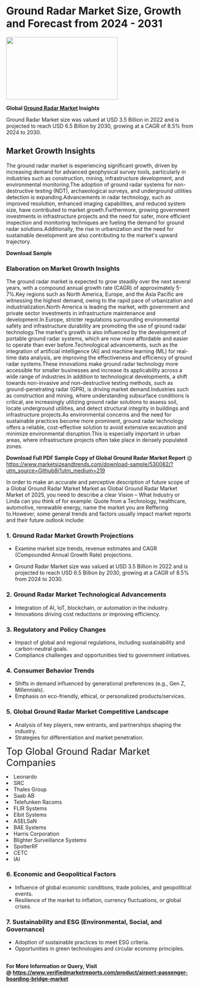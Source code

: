 <H1>Ground Radar Market Size, Growth and Forecast from 2024 - 2031</H1><img class="aligncenter size-medium wp-image-584254" src="https://thirdeyenews.in/wp-content/uploads/2024/09/Global-Market-Research-300x168.jpeg" alt="" width="300" height="168" /><p><strong>Global&nbsp;<a href="https://www.marketsizeandtrends.com/download-sample/530082/?utm_source=Github8j?utm_medium=219">Ground Radar Market</a> Insights</strong></p><p>Ground Radar Market size was valued at USD 3.5 Billion in 2022 and is projected to reach USD 6.5 Billion by 2030, growing at a CAGR of 8.5% from 2024 to 2030.</p><p><h2>Market Growth Insights</h2> The ground radar market is experiencing significant growth, driven by increasing demand for advanced geophysical survey tools, particularly in industries such as construction, mining, infrastructure development, and environmental monitoring.The adoption of ground radar systems for non-destructive testing (NDT), archaeological surveys, and underground utilities detection is expanding.Advancements in radar technology, such as improved resolution, enhanced imaging capabilities, and reduced system size, have contributed to market growth.Furthermore, growing government investments in infrastructure projects and the need for safer, more efficient inspection and monitoring techniques are fueling the demand for ground radar solutions.Additionally, the rise in urbanization and the need for sustainable development are also contributing to the market's upward trajectory.<p><strong>Download Sample</strong></p> <h3>Elaboration on Market Growth Insights</h3> The ground radar market is expected to grow steadily over the next several years, with a compound annual growth rate (CAGR) of approximately 5-7%.Key regions such as North America, Europe, and the Asia Pacific are witnessing the highest demand, owing to the rapid pace of urbanization and industrialization.North America is leading the market, with government and private sector investments in infrastructure maintenance and development.In Europe, stricter regulations surrounding environmental safety and infrastructure durability are promoting the use of ground radar technology.The market's growth is also influenced by the development of portable ground radar systems, which are now more affordable and easier to operate than ever before.Technological advancements, such as the integration of artificial intelligence (AI) and machine learning (ML) for real-time data analysis, are improving the effectiveness and efficiency of ground radar systems.These innovations make ground radar technology more accessible for smaller businesses and increase its applicability across a wide range of industries.In addition to technological developments, a shift towards non-invasive and non-destructive testing methods, such as ground-penetrating radar (GPR), is driving market demand.Industries such as construction and mining, where understanding subsurface conditions is critical, are increasingly utilizing ground radar solutions to assess soil, locate underground utilities, and detect structural integrity in buildings and infrastructure projects.As environmental concerns and the need for sustainable practices become more prominent, ground radar technology offers a reliable, cost-effective solution to avoid extensive excavation and minimize environmental disruption.This is especially important in urban areas, where infrastructure projects often take place in densely populated zones.<p><span class=""><strong>Download Full PDF Sample Copy of Global Ground Radar Market Report</strong> @ <a href="https://www.marketsizeandtrends.com/download-sample/530082/?utm_source=Github8j?utm_medium=219" target="_blank">https://www.marketsizeandtrends.com/download-sample/530082/?utm_source=Github8j?utm_medium=219</a></span></p><p>In order to make an accurate and perceptive description of future scope of a Global&nbsp;Ground Radar Market Market as Global&nbsp;Ground Radar Market Market of 2025, you need to describe a clear Vision &ndash; What Industry or Linda can you think of for example: Quote from a Technology, healthcare, automotive, renewable energy, name the market you are Reffering to.However, some general trends and factors usually impact market reports and their future outlook include:</p><h3>1.&nbsp;<strong>Ground Radar Market Growth Projections</strong></h3><ul><li>Examine market size trends, revenue estimates and CAGR (Compounded Annual Growth Rate) projections.</li><li><p>Ground Radar Market size was valued at USD 3.5 Billion in 2022 and is projected to reach USD 6.5 Billion by 2030, growing at a CAGR of 8.5% from 2024 to 2030.</p></li></ul><h3>2.&nbsp;<strong>Ground Radar Market Technological Advancements</strong></h3><ul><li>Integration of AI, IoT, blockchain, or automation in the industry.</li><li>Innovations driving cost reductions or improving efficiency.</li></ul><h3>3.&nbsp;<strong>Regulatory and Policy Changes</strong></h3><ul><li>Impact of global and regional regulations, including sustainability and carbon-neutral goals.</li><li>Compliance challenges and opportunities tied to government initiatives.</li></ul><h3>4.&nbsp;<strong>Consumer Behavior Trends</strong></h3><ul><li>Shifts in demand influenced by generational preferences (e.g., Gen Z, Millennials).</li><li>Emphasis on eco-friendly, ethical, or personalized products/services.</li></ul><h3>5.&nbsp;<strong>Global Ground Radar Market Competitive Landscape</strong></h3><ul><li>Analysis of key players, new entrants, and partnerships shaping the industry.</li><li>Strategies for differentiation and market penetration.</li></ul><p data-pm-slice="1 1 []"><span style="color: inherit; font-family: inherit; font-size: 25px;">Top Global Ground Radar Market Companies</span></p><div class="" data-test-id=""><p><li>Leonardo</li><li> SRC</li><li> Thales Group</li><li> Saab AB</li><li> Telefunken Racoms</li><li> FLIR Systems</li><li> Elbit Systems</li><li> ASELSaN</li><li> BAE Systems</li><li> Harris Corporation</li><li> Blighter Surveillance Systems</li><li> SpotterRF</li><li> CETC</li><li> IAI</li></p></div><h3>6.&nbsp;<strong>Economic and Geopolitical Factors</strong></h3><ul><li>Influence of global economic conditions, trade policies, and geopolitical events.</li><li>Resilience of the market to inflation, currency fluctuations, or global crises.</li></ul><h3>7.&nbsp;<strong>Sustainability and ESG (Environmental, Social, and Governance)</strong></h3><ul><li>Adoption of sustainable practices to meet ESG criteria.</li><li>Opportunities in green technologies and circular economy principles.</li></ul><h2><strong style="font-size: 14px;">For More Information or Query, Visit @&nbsp;</strong><a style="background-color: #ffffff; font-size: 14px;" href="https://www.marketsizeandtrends.com/report/ground-radar-market/" target="_blank">https://www.verifiedmarketreports.com/product/airport-passenger-boarding-bridge-market</a></h2>